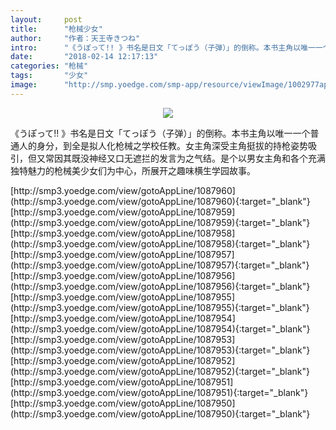 ```yaml
---
layout:     post
title:      "枪械少女"
author:     "作者：天王寺きつね"
intro:      "《うぽって!! 》书名是日文「てっぽう（子弹）」的倒称。本书主角以唯一一个普通人的身分，到全是拟人化枪械之学校任教。女主角深受主角挺拔的持枪姿势吸引，但又常因其既没神经又口无遮拦的发言为之气结。是个以男女主角和各个充满独特魅力的枪械美少女们为中心，所展开之趣味横生学园故事。"
date:       "2018-02-14 12:17:13"
categories: "枪械"
tags:       "少女"
image:      "http://smp.yoedge.com/smp-app/resource/viewImage/1002977appline.png"
---
```

<div style="text-align: center">
<p><img src="http://smp.yoedge.com/smp-app/resource/viewImage/1002977appline.png"/></p>
</div>
<p class="post-meta">
<span>《うぽって!! 》书名是日文「てっぽう（子弹）」的倒称。本书主角以唯一一个普通人的身分，到全是拟人化枪械之学校任教。女主角深受主角挺拔的持枪姿势吸引，但又常因其既没神经又口无遮拦的发言为之气结。是个以男女主角和各个充满独特魅力的枪械美少女们为中心，所展开之趣味横生学园故事。</span>
</p>
[http://smp3.yoedge.com/view/gotoAppLine/1087960](http://smp3.yoedge.com/view/gotoAppLine/1087960){:target="_blank"}
[http://smp3.yoedge.com/view/gotoAppLine/1087959](http://smp3.yoedge.com/view/gotoAppLine/1087959){:target="_blank"}
[http://smp3.yoedge.com/view/gotoAppLine/1087958](http://smp3.yoedge.com/view/gotoAppLine/1087958){:target="_blank"}
[http://smp3.yoedge.com/view/gotoAppLine/1087957](http://smp3.yoedge.com/view/gotoAppLine/1087957){:target="_blank"}
[http://smp3.yoedge.com/view/gotoAppLine/1087956](http://smp3.yoedge.com/view/gotoAppLine/1087956){:target="_blank"}
[http://smp3.yoedge.com/view/gotoAppLine/1087955](http://smp3.yoedge.com/view/gotoAppLine/1087955){:target="_blank"}
[http://smp3.yoedge.com/view/gotoAppLine/1087954](http://smp3.yoedge.com/view/gotoAppLine/1087954){:target="_blank"}
[http://smp3.yoedge.com/view/gotoAppLine/1087953](http://smp3.yoedge.com/view/gotoAppLine/1087953){:target="_blank"}
[http://smp3.yoedge.com/view/gotoAppLine/1087952](http://smp3.yoedge.com/view/gotoAppLine/1087952){:target="_blank"}
[http://smp3.yoedge.com/view/gotoAppLine/1087951](http://smp3.yoedge.com/view/gotoAppLine/1087951){:target="_blank"}
[http://smp3.yoedge.com/view/gotoAppLine/1087950](http://smp3.yoedge.com/view/gotoAppLine/1087950){:target="_blank"}


